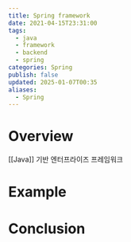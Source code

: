 ```yaml
---
title: Spring framework
date: 2021-04-15T23:31:00
tags:
  - java
  - framework
  - backend
  - spring
categories: Spring
publish: false
updated: 2025-01-07T00:35
aliases:
  - Spring
---
```


# Overview

[[Java]] 기반 엔터프라이즈 프레임워크

# Example

# Conclusion
